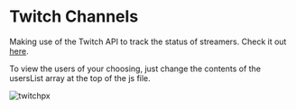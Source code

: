 # Twitch Channels
Making use of the Twitch API to track the status of streamers.  Check it out [here](https://codepen.io/hanamin/pen/qRrWzd).

To view the users of your choosing, just change the contents of the usersList array at the top of the js file.

![twitchpx](https://raw.githubusercontent.com/hanamin/Twitch.tv-Streams/master/images/screenshot.PNG)
